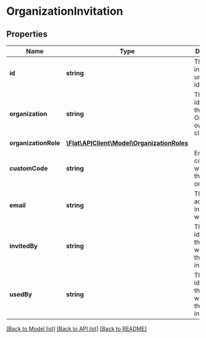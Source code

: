 # OrganizationInvitation

## Properties
Name | Type | Description | Notes
------------ | ------------- | ------------- | -------------
**id** | **string** | The invitation unique identifier | [optional] 
**organization** | **string** | The unique identifier of the Organization owning this class | [optional] 
**organizationRole** | [**\Flat\APIClient\Model\OrganizationRoles**](OrganizationRoles.md) |  | [optional] 
**customCode** | **string** | Enrollment code to use when joining this organization | [optional] 
**email** | **string** | The email address this invitation was sent to | [optional] 
**invitedBy** | **string** | The unique identifier of the User who created this invitation | [optional] 
**usedBy** | **string** | The unique identifier of the User who used this invitation | [optional] 

[[Back to Model list]](../README.md#documentation-for-models) [[Back to API list]](../README.md#documentation-for-api-endpoints) [[Back to README]](../README.md)


